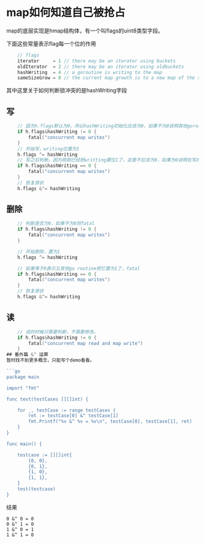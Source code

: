 # map如何知道自己被抢占
map的底层实现是hmap结构体，有一个叫flags的uint8类型字段。

下面这些常量表示flag每一个位的作用
```go
	// flags
	iterator     = 1 // there may be an iterator using buckets
	oldIterator  = 2 // there may be an iterator using oldbuckets
	hashWriting  = 4 // a goroutine is writing to the map
	sameSizeGrow = 8 // the current map growth is to a new map of the same size
```

其中这里关于如何判断锁冲突的是hashWriting字段
## 写

```go
	// 因为h.flags默认为0，所以hashWriting初始化应该为0，如果不为0说明其他goroutine在写
	if h.flags&hashWriting != 0 {
		fatal("concurrent map writes")
	}
	// 开始写，writing位置为1
	h.flags ^= hashWriting
	// 写之后判断，因为刚刚已经把writting置位1了，这里不应该为0，如果为0说明在写的过程中有人改过了。
	if h.flags&hashWriting == 0 {
		fatal("concurrent map writes")
	}
	// 恢复原状
	h.flags &^= hashWriting
```


## 删除
```go
	// 判断是否为0，如果不为0则fatal
	if h.flags&hashWriting != 0 {
		fatal("concurrent map writes")
	}

	// 开始删除，置为1
	h.flags ^= hashWriting

	// 如果等于0表示又其他go routine把它置为1了，fatal
	if h.flags&hashWriting == 0 {
		fatal("concurrent map writes")
	}
	// 恢复原状
	h.flags &^= hashWriting
```

## 读
```go
	// 读的时候只需要判断，不需要修改。
	if h.flags&hashWriting != 0 {
		fatal("concurrent map read and map write")
	}
## 番外篇 &^ 运算
暂时找不到更多概念，只能写个demo看看。

```go
package main

import "fmt"

func test(testCases [][]int) {

	for _, testCase := range testCases {
		ret := testCase[0] &^ testCase[1]
		fmt.Printf("%v &^ %v = %v\n", testCase[0], testCase[1], ret)
	}
}

func main() {

	testcase := [][]int{
		{0, 0},
		{0, 1},
		{1, 0},
		{1, 1},
	}
	test(testcase)
}
```

结果
```
0 &^ 0 = 0
0 &^ 1 = 0
1 &^ 0 = 1
1 &^ 1 = 0

```